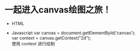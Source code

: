 
一起进入canvas绘图之旅！
====

* HTML
<canvas id = 'canvas'></canvas>

* Javascript
var canvas = document.getElementById('canvas');  
var context = canvas.getContext("2d");  
使用 context 进行绘制  

